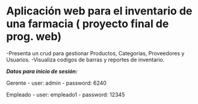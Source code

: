 # Aplicación web para el inventario de una farmacia ( proyecto final de prog. web)

-Presenta un crud para gestionar Productos, Categorias, Proveedores y Usuarios.
-Visualiza codigos de barras y reportes de inventario.

***Datos para inicio de sesión:***

Gerente -
user: admin -
password: 6240

Empleado -
user: empleado1 -
password: 12345

